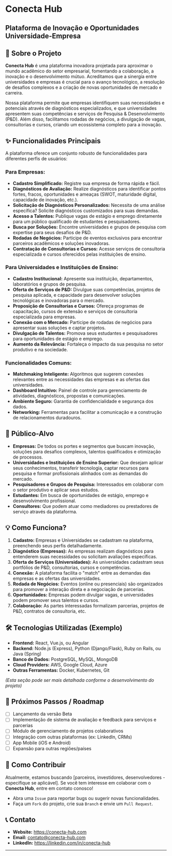 # Conecta Hub 
## Plataforma de Inovação e Oportunidades Universidade-Empresa

## 🚀 Sobre o Projeto

**Conecta Hub** é uma plataforma inovadora projetada para aproximar o mundo acadêmico do setor empresarial, fomentando a colaboração, a inovação e o desenvolvimento mútuo. Acreditamos que a sinergia entre universidades e empresas é crucial para o avanço tecnológico, a resolução de desafios complexos e a criação de novas oportunidades de mercado e carreira.

Nossa plataforma permite que empresas identifiquem suas necessidades e potenciais através de diagnósticos especializados, e que universidades apresentem suas competências e serviços de Pesquisa & Desenvolvimento (P&D). Além disso, facilitamos rodadas de negócios, a divulgação de vagas, consultorias e cursos, criando um ecossistema completo para a inovação.

## ✨ Funcionalidades Principais

A plataforma oferece um conjunto robusto de funcionalidades para diferentes perfis de usuários:

### Para Empresas:
* **Cadastro Simplificado:** Registre sua empresa de forma rápida e fácil.
* **Diagnósticos de Avaliação:** Realize diagnósticos para identificar pontos fortes, fracos, oportunidades e ameaças (SWOT, maturidade digital, capacidade de inovação, etc.).
* **Solicitação de Diagnósticos Personalizados:** Necessita de uma análise específica? Solicite diagnósticos customizados para suas demandas.
* **Acesso a Talentos:** Publique vagas de estágio e emprego diretamente para um público qualificado de estudantes e pesquisadores.
* **Busca por Soluções:** Encontre universidades e grupos de pesquisa com expertise para seus desafios de P&D.
* **Rodadas de Negócios:** Participe de eventos exclusivos para encontrar parceiros acadêmicos e soluções inovadoras.
* **Contratação de Consultorias e Cursos:** Acesse serviços de consultoria especializada e cursos oferecidos pelas instituições de ensino.

### Para Universidades e Instituições de Ensino:
* **Cadastro Institucional:** Apresente sua instituição, departamentos, laboratórios e grupos de pesquisa.
* **Oferta de Serviços de P&D:** Divulgue suas competências, projetos de pesquisa aplicada, e capacidade para desenvolver soluções tecnológicas e inovadoras para o mercado.
* **Proposição de Consultorias e Cursos:** Ofereça programas de capacitação, cursos de extensão e serviços de consultoria especializada para empresas.
* **Conexão com o Mercado:** Participe de rodadas de negócios para apresentar suas soluções e captar projetos.
* **Divulgação de Talentos:** Promova seus estudantes e pesquisadores para oportunidades de estágio e emprego.
* **Aumento da Relevância:** Fortaleça o impacto da sua pesquisa no setor produtivo e na sociedade.

### Funcionalidades Comuns:
* **Matchmaking Inteligente:** Algoritmos que sugerem conexões relevantes entre as necessidades das empresas e as ofertas das universidades.
* **Dashboard Intuitivo:** Painel de controle para gerenciamento de atividades, diagnósticos, propostas e comunicações.
* **Ambiente Seguro:** Garantia de confidencialidade e segurança dos dados.
* **Networking:** Ferramentas para facilitar a comunicação e a construção de relacionamentos duradouros.

## 🎯 Público-Alvo

* **Empresas:** De todos os portes e segmentos que buscam inovação, soluções para desafios complexos, talentos qualificados e otimização de processos.
* **Universidades e Instituições de Ensino Superior:** Que desejam aplicar seus conhecimentos, transferir tecnologia, captar recursos para pesquisa e formar profissionais alinhados com as demandas do mercado.
* **Pesquisadores e Grupos de Pesquisa:** Interessados em colaborar com o setor produtivo e aplicar seus estudos.
* **Estudantes:** Em busca de oportunidades de estágio, emprego e desenvolvimento profissional.
* **Consultores:** Que podem atuar como mediadores ou prestadores de serviço através da plataforma.

## 💡 Como Funciona?

1.  **Cadastro:** Empresas e Universidades se cadastram na plataforma, preenchendo seus perfis detalhadamente.
2.  **Diagnóstico (Empresas):** As empresas realizam diagnósticos para entenderem suas necessidades ou solicitam avaliações específicas.
3.  **Oferta de Serviços (Universidades):** As universidades cadastram seus portfólios de P&D, consultorias, cursos e competências.
4.  **Conexão:** A plataforma facilita o "match" entre as demandas das empresas e as ofertas das universidades.
5.  **Rodada de Negócios:** Eventos (online ou presenciais) são organizados para promover a interação direta e a negociação de parcerias.
6.  **Oportunidades:** Empresas podem divulgar vagas, e universidades podem promover seus talentos e cursos.
7.  **Colaboração:** As partes interessadas formalizam parcerias, projetos de P&D, contratos de consultoria, etc.

## 🛠️ Tecnologias Utilizadas (Exemplo)

* **Frontend:** React, Vue.js, ou Angular
* **Backend:** Node.js (Express), Python (Django/Flask), Ruby on Rails, ou Java (Spring)
* **Banco de Dados:** PostgreSQL, MySQL, MongoDB
* **Cloud Providers:** AWS, Google Cloud, Azure
* **Outras Ferramentas:** Docker, Kubernetes, Git

*(Esta seção pode ser mais detalhada conforme o desenvolvimento do projeto)*

## 🚀 Próximos Passos / Roadmap

* [ ] Lançamento da versão Beta
* [ ] Implementação de sistema de avaliação e feedback para serviços e parcerias
* [ ] Módulo de gerenciamento de projetos colaborativos
* [ ] Integração com outras plataformas (ex: LinkedIn, CRMs)
* [ ] App Mobile (iOS e Android)
* [ ] Expansão para outras regiões/países

## 🤝 Como Contribuir

Atualmente, estamos buscando [parceiros, investidores, desenvolvedores - especifique se aplicável]. Se você tem interesse em colaborar com o **Conecta Hub**, entre em contato conosco!

* Abra uma `Issue` para reportar bugs ou sugerir novas funcionalidades.
* Faça um `Fork` do projeto, crie sua `Branch` e envie um `Pull Request`.

## 📞 Contato

* **Website:** https://conecta-hub.com
* **Email:** contato@conecta-hub.com
* **LinkedIn:** https://linkedin.com/in/conecta-hub

---
